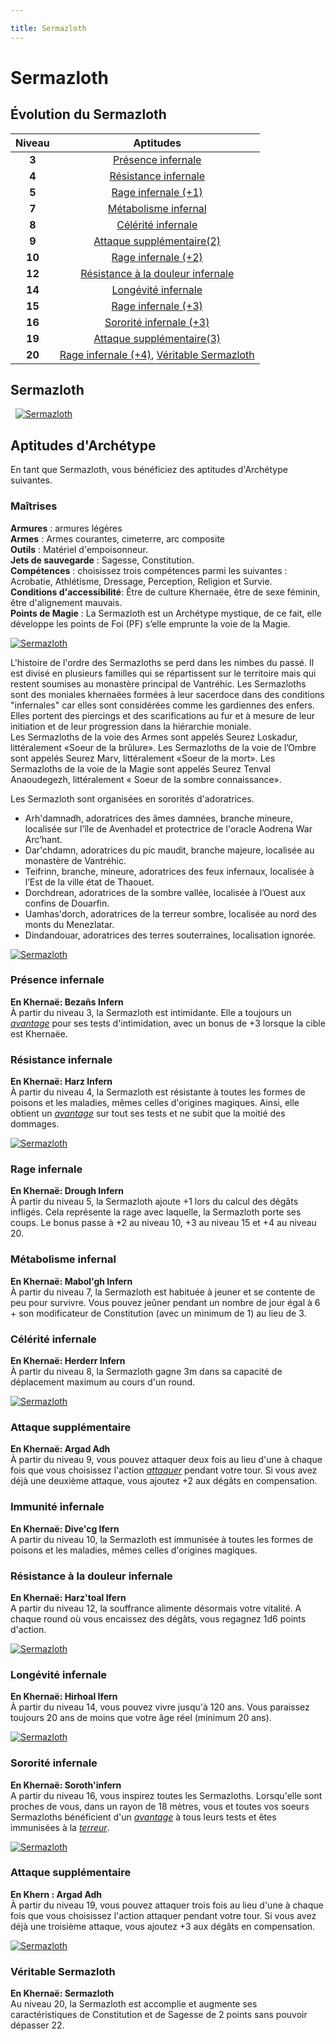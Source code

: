 ```yaml
---

title: Sermazloth
---
```

# Sermazloth   
## Évolution du Sermazloth  

|Niveau|Aptitudes|
|:-:|:-:|
|**3**|[Présence infernale](#presence-infernale)|
|**4**|[Résistance infernale](#resistance-infernale)|
|**5**|[Rage infernale (+1)](#rage-infernale)|
|**7**|[Métabolisme infernal](#metabolisme-infernal)|
|**8**|[Célérité infernale](#celerite-infernale)|
|**9**|[Attaque supplémentaire(2)](#attaque-supplementaire)|
|**10**|[Rage infernale (+2)](#rage-infernale)|
|**12**|[Résistance à la douleur infernale](#resistance-a-la-douleur-infernale)|
|**14**|[Longévité infernale](#longevite-infernale)|
|**15**|[Rage infernale (+3)](#rage-infernale)|
|**16**|[Sororité infernale (+3)](#sororite-infernale)|  
|**19**|[Attaque supplémentaire(3)](#attaque-supplementaire)|
|**20**|[Rage infernale (+4)](#rage-infernale), [Véritable Sermazloth](#veritable-sermazloth)  

## Sermazloth
&nbsp;
[![Sermazloth](https://www.douaratil.fr/illustrations/archetype/sermazloth300.jpeg)](https://www.douaratil.fr/illustrations/archetype/sermazloth.jpeg)

## Aptitudes d'Archétype  
En tant que Sermazloth, vous bénéficiez des aptitudes d'Archétype suivantes.

### Maîtrises  
**Armures** : armures légères  
**Armes** : Armes courantes, cimeterre, arc composite  
**Outils** : Matériel d'empoisonneur.    
**Jets de sauvegarde** : Sagesse, Constitution.    
**Compétences** : choisissez trois compétences parmi les suivantes : Acrobatie, Athlétisme, Dressage, Perception, Religion et Survie.    
**Conditions d'accessibilité**: Être de culture Khernaëe, être de sexe féminin, être d'alignement mauvais.    
**Points de Magie** : La Sermazloth est un Archétype mystique, de ce fait, elle développe les points de Foi (PF) s’elle emprunte la voie de la Magie.  

[![Sermazloth](https://www.douaratil.fr/illustrations/archetype/sermazloth2300.jpeg)](https://www.douaratil.fr/illustrations/archetype/sermazloth2.jpeg)

L'histoire de l'ordre des Sermazloths se perd dans les nimbes du passé. Il est divisé en plusieurs familles qui se répartissent sur le territoire mais qui restent soumises au monastère principal de Vantréhic. Les Sermazloths sont des moniales khernaëes formées à leur sacerdoce dans des conditions "infernales" car elles sont considérées comme les gardiennes des enfers. Elles portent des piercings et des scarifications au fur et à mesure de leur initiation et de leur progression dans la hiérarchie moniale.     
Les Sermazloths de la voie des Armes sont appelés Seurez Loskadur, littéralement «Soeur de la brûlure». Les Sermazloths de la voie de l’Ombre sont appelés Seurez Marv, littéralement «Soeur de la mort». Les Sermazloths de la voie de la Magie sont appelés Seurez Tenval Anaoudegezh, littéralement « Soeur de la sombre connaissance».  

Les Sermazloth sont organisées en sororités d'adoratrices.

- Arh'damnadh, adoratrices des âmes damnées, branche mineure, localisée sur l'île de Avenhadel et protectrice de l'oracle Aodrena War Arc’hant.  
- Dar'chdamn, adoratrices du pic maudit, branche majeure, localisée au monastère de Vantréhic.  
- Teifrinn, branche, mineure, adoratrices des feux infernaux, localisée à l’Est de la ville état de Thaouet.  
- Dorchdrean, adoratrices de la sombre vallée, localisée à l’Ouest aux confins de Douarfin.  
- Uamhas'dorch, adoratrices de la terreur sombre, localisée au nord des monts du Menezlatar.  
- Dindandouar, adoratrices des terres souterraines, localisation ignorée.  

[![Sermazloth](https://www.douaratil.fr/illustrations/archetype/sermazloth3300.jpeg)](https://www.douaratil.fr/illustrations/archetype/sermazloth3.jpeg)

### Présence infernale  
**En Khernaë: Bezañs Infern**    
À partir du niveau 3,  la Sermazloth est intimidante. Elle a toujours un [_avantage_](/utiliser-les-caracteristiques/#avantage-et-desavantage) pour ses tests d'intimidation, avec un bonus de +3 lorsque la cible est Khernaëe.   

### Résistance infernale  
**En Khernaë: Harz Infern**    
À partir du niveau 4, la Sermazloth est résistante à toutes les formes de poisons et les maladies, mêmes celles d'origines magiques. Ainsi, elle obtient un [_avantage_](/utiliser-les-caracteristiques/#avantage-et-desavantage) sur tout ses tests et ne subit que la moitié des dommages.    

[![Sermazloth](https://www.douaratil.fr/illustrations/archetype/sermazloth4300.jpeg)](https://www.douaratil.fr/illustrations/archetype/sermazloth4.jpeg)


### Rage infernale
**En Khernaë: Drough Infern**  
À partir du niveau 5,  la Sermazloth ajoute +1 lors du calcul des dégâts infligés. Cela représente la rage avec laquelle, la Sermazloth porte ses coups. Le bonus passe à +2 au niveau 10, +3 au niveau 15 et +4 au niveau 20.   

### Métabolisme infernal
**En Khernaë: Mabol'gh Infern**  
À partir du niveau 7, la Sermazloth est habituée à jeuner et se contente de peu pour survivre. Vous pouvez jeûner pendant un nombre de jour égal à 6 + son modificateur de Constitution (avec un minimum de 1) au lieu de 3.

### Célérité infernale
**En Khernaë: Herderr Infern**  
À partir du niveau 8,  la Sermazloth gagne 3m dans sa capacité de déplacement maximum au cours d'un round.

[![Sermazloth](https://www.douaratil.fr/illustrations/archetype/sermazloth5300.jpeg)](https://www.douaratil.fr/illustrations/archetype/sermazloth5.jpeg)

### Attaque supplémentaire  
**En Khernaë: Argad Adh**   
À partir du niveau 9, vous pouvez attaquer deux fois au lieu d'une à chaque fois que vous choisissez l'action [_attaquer_](/combattre/#attaquer) pendant votre tour. Si vous avez déjà une deuxième attaque, vous ajoutez +2 aux dégâts en compensation.  

### Immunité infernale
**En Khernaë: Dive'cg Ifern**  
A partir du niveau 10, la Sermazloth est immunisée à toutes les formes de poisons et les maladies, mêmes celles d'origines magiques.

### Résistance à la douleur infernale
**En Khernaë: Harz'toal Ifern**  
A partir du niveau 12, la souffrance alimente désormais votre vitalité. A chaque round où vous encaissez des dégâts, vous regagnez 1d6 points d'action.  

[![Sermazloth](https://www.douaratil.fr/illustrations/archetype/sermazloth6300.jpeg)](https://www.douaratil.fr/illustrations/archetype/sermazloth6.jpeg)

### Longévité infernale
**En Khernaë: Hirhoal Ifern**  
À partir du niveau 14, vous pouvez vivre jusqu'à 120 ans. Vous paraissez toujours 20 ans de moins que votre âge réel (minimum 20 ans).  

[![Sermazloth](https://www.douaratil.fr/illustrations/archetype/sermazloth7300.jpeg)](https://www.douaratil.fr/illustrations/archetype/sermazloth7.jpeg)

### Sororité infernale  
**En Khernaë: Soroth'infern**  
A partir du niveau 16, vous inspirez toutes les Sermazloths. Lorsqu'elle sont proches de vous, dans un rayon de 18 mètres, vous et toutes vos soeurs Sermazloths bénéficient d'un [_avantage_](/utiliser-les-caracteristiques/#avantage-et-desavantage) à tous leurs tests et êtes immunisées à la [_terreur_](/gerer-la-sante-du-personnage/#terrorise).  

[![Sermazloth](https://www.douaratil.fr/illustrations/archetype/sermazloth8300.jpeg)](https://www.douaratil.fr/illustrations/archetype/sermazloth8.jpeg)

### Attaque supplémentaire  
**En Khern : Argad Adh**  
À partir du niveau 19, vous pouvez attaquer trois fois au lieu d'une à chaque fois que vous choisissez l'action attaquer pendant votre tour. Si vous avez déjà une troisième attaque, vous ajoutez +3 aux dégâts en compensation.  

[![Sermazloth](https://www.douaratil.fr/illustrations/archetype/sermazloth9300.jpeg)](https://www.douaratil.fr/illustrations/archetype/sermazloth9.jpeg)

### Véritable Sermazloth  
**En Khernaë: Sermazloth**  
Au niveau 20, la Sermazloth est accomplie et augmente ses caractéristiques de Constitution et de Sagesse de 2 points sans pouvoir dépasser 22.
